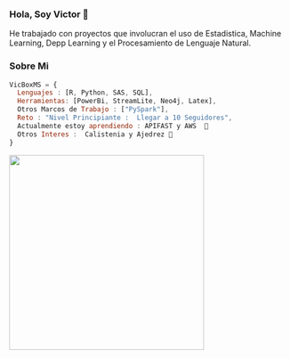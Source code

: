 ### Hola, Soy Victor 👋

He trabajado con proyectos que involucran el uso de Estadistica, Machine Learning, Depp Learning y el Procesamiento de Lenguaje Natural.

### Sobre Mi
```js
VicBoxMS = {
  Lenguajes : [R, Python, SAS, SQL],
  Herramientas: [PowerBi, StreamLite, Neo4j, Latex],
  Otros Marcos de Trabajo : ["PySpark"],
  Reto : "Nivel Principiante :  Llegar a 10 Seguidores",
  Actualmente estoy aprendiendo : APIFAST y AWS  🌱
  Otros Interes :  Calistenia y Ajedrez 💬
}
```

<img src="https://user-images.githubusercontent.com/101311053/177655381-0682dadb-e405-441f-a52a-ba9705117fe6.jpg" width="350">

<!--
**VicBoxMS/VicBoxMS** is a ✨ _special_ ✨ repository because its `README.md` (this file) appears on your GitHub profile.
  techCommunities: {
                        coorganizer: "AfroPython",
                        speaker: "Latinity",
                        mentor: "EducaTRANSforma"
                      }

- ⚡ Lenguajes de Programación : R,PYTHON y SAS

Here are some ideas to get you started:

- 🔭 I’m currently working on ...
- 👯 I’m looking to collaborate on ...
- 🤔 I’m looking for help with ...
- 💬 Ask me about ...
- 📫 How to reach me: ...
- 😄 Pronouns: ...
-->
